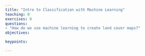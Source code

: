 ```yaml
---
title: "Intro to Classification with Machine Learning"
teaching: 0
exercises: 0
questions:
- "How do we use machine learning to create land cover maps?"
objectives:

keypoints:

---
```

